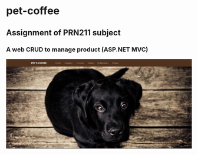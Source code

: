 # pet-coffee
## Assignment of PRN211 subject
### A web CRUD to manage product (ASP.NET MVC)

![Demo of web!](https://github.com/ltphuoc/pet-coffee/blob/main/screenshots/Screenshot%202022-04-05%20001320.png)
